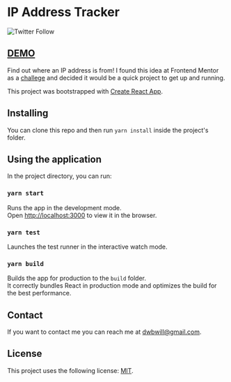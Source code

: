 # IP Address Tracker

![Twitter Follow](https://img.shields.io/twitter/follow/dwberri?style=social)

## [DEMO](https://ip-adress-tracker.netlify.app/)

Find out where an IP address is from! I found this idea at Frontend Mentor as a [challege](https://www.frontendmentor.io/challenges/ip-address-tracker-I8-0yYAH0) and decided it would be a quick project to get up and running.

This project was bootstrapped with [Create React App](https://github.com/facebook/create-react-app).

## Installing

You can clone this repo and then run `yarn install` inside the project's folder.

## Using the application

In the project directory, you can run:

### `yarn start`

Runs the app in the development mode.<br />
Open [http://localhost:3000](http://localhost:3000) to view it in the browser.

### `yarn test`

Launches the test runner in the interactive watch mode.<br />

### `yarn build`

Builds the app for production to the `build` folder.<br />
It correctly bundles React in production mode and optimizes the build for the best performance.

## Contact

If you want to contact me you can reach me at <dwbwill@gmail.com>.

## License

This project uses the following license: [MIT](LICENSE.md).